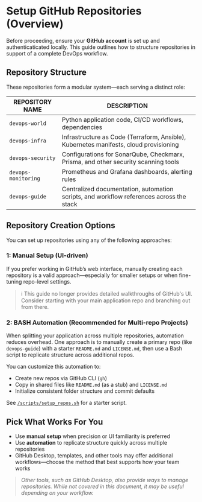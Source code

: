 # Setup GitHub Repositories (Overview)

Before proceeding, ensure your **GitHub account** is set up and authenticaticated locally. This guide outlines how to structure repositories in support of a complete DevOps workflow.  

## Repository Structure
These repositories form a modular system—each serving a distinct role:  

| **REPOSITORY NAME** | **DESCRIPTION**                                                                       |
| ------------------- | ------------------------------------------------------------------------------------- |
| `devops-world`      | Python application code, CI/CD workflows, dependencies                                |
| `devops-infra`      | Infrastructure as Code (Terraform, Ansible), Kubernetes manifests, cloud provisioning |
| `devops-security`   | Configurations for SonarQube, Checkmarx, Prisma, and other security scanning tools    |
| `devops-monitoring` | Prometheus and Grafana dashboards, alerting rules                                     |
| `devops-guide`      | Centralized documentation, automation scripts, and workflow references across the stack |

## Repository Creation Options

You can set up repositories using any of the following approaches:

### 1: Manual Setup (UI-driven)

If you prefer working in GitHub’s web interface, manually creating each repository is a valid approach—especially for smaller setups or when fine-tuning repo-level settings.

> ℹ️ This guide no longer provides detailed walkthroughs of GitHub's UI. Consider starting with your main application repo and branching out from there.

### 2: BASH Automation (Recommended for Multi-repo Projects)

When splitting your application across multiple repositories, automation reduces overhead. One approach is to manually create a primary repo (like `devops-guide`) with a starter `README.md` and `LICENSE.md`, then use a Bash script to replicate structure across additional repos.

You can customize this automation to:

- Create new repos via GitHub CLI (`gh`)
- Copy in shared files like `README.md` (as a stub) and `LICENSE.md`
- Initialize consistent folder structure and commit defaults

See [`/scripts/setup_repos.sh`](../scripts/setup_repos.sh) for a starter script.

## Pick What Works For You
- Use **manual setup** when precision or UI familiarity is preferred  
- Use **automation** to replicate structure quickly across multiple repositories  
- GitHub Desktop, templates, and other tools may offer additional workflows—choose the method that best supports how your team works

> _Other tools, such as GitHub Desktop, also provide ways to manage repositories. While not covered in this document, it may be useful depending on your workflow._

